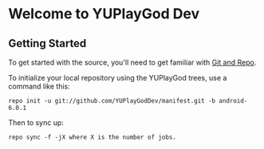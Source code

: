 Welcome to YUPlayGod Dev
=========== 

Getting Started 
--------------- 

To get started with the source, you'll need to get familiar with [Git and Repo](http://source.android.com/source/using-repo.html). 

To initialize your local repository using the YUPlayGod trees, use a command like this:

    repo init -u git://github.com/YUPlayGodDev/manifest.git -b android-6.0.1 

Then to sync up:

    repo sync -f -jX where X is the number of jobs.
